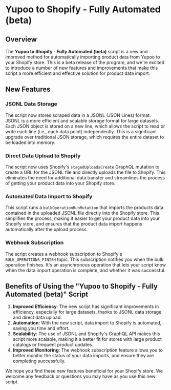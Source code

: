 # Yupoo to Shopify - Fully Automated (beta)

## Overview
The **Yupoo to Shopify - Fully Automated (beta)** script is a new and improved method for automatically importing product data from Yupoo to your Shopify store. This is a beta release of the program, and we're excited to introduce a number of new features and improvements that make this script a more efficient and effective solution for product data import.

## New Features
### JSONL Data Storage
The script now stores scraped data in a JSONL (JSON Lines) format. JSONL is a more efficient and scalable storage format for large datasets. Each JSON object is stored on a new line, which allows the script to read or write each line (i.e., each data point) independently. This is a significant upgrade over traditional JSON storage, which requires the entire dataset to be loaded into memory.

### Direct Data Upload to Shopify
The script now uses Shopify's `stagedUploadsCreate` GraphQL mutation to create a URL for the JSONL file and directly uploads the file to Shopify. This eliminates the need for additional data transfer and streamlines the process of getting your product data into your Shopify store.

### Automated Data Import to Shopify
This script runs a `bulkOperationRunMutation` that imports the products data contained in the uploaded JSONL file directly into the Shopify store. This simplifies the process, making it easier to get your product data into your Shopify store, and ensures that the product data import happens automatically after the upload process.

### Webhook Subscription
The script creates a webhook subscription to Shopify's `BULK_OPERATIONS_FINISH` topic. This subscription notifies you when the bulk operation finishes. It's an asynchronous operation that lets your script know when the data import operation is complete, and whether it was successful.

## Benefits of Using the "Yupoo to Shopify - Fully Automated (beta)" Script
1. **Improved Efficiency**: The new script has significant improvements in efficiency, especially for large datasets, thanks to JSONL data storage and direct data upload.
2. **Automation**: With the new script, data import to Shopify is automated, saving you time and effort.
3. **Scalability**: The use of JSONL and Shopify's GraphQL API makes this script more scalable, making it a better fit for stores with large product catalogs or frequent product updates.
4. **Improved Monitoring**: The webhook subscription feature allows you to better monitor the status of your data imports, and ensure they are completing successfully.

We hope you find these new features beneficial for your Shopify store. We welcome any feedback or questions you may have as you use this new script.
